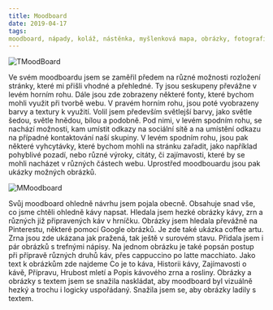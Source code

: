 ```yaml
---
title: Moodboard
date: 2019-04-17
tags: 
moodboard, nápady, koláž, nástěnka, myšlenková mapa, obrázky, fotografie, informace, zajímavosti, rostlina, plantáže, kávovník, pěstování, nápoj, káva, kávová zrna, příprava, historie kávy, coffee art, druhy káv, caffe latte, cappuccino, ristreto, lungo, espresso, latte macchiato, flat white, pražírna, kavárna
---
```


![TMoodBoard](https://i.imgur.com/tvp5otG.jpg)

Ve svém moodboardu jsem se zaměřil předem na různé možnosti rozložení stránky, které mi přišli vhodné a přehledné. Ty jsou seskupeny převážne v levém horním rohu. Dále jsou zde zobrazeny některé fonty, které bychom mohli využit při tvorbě webu. V pravém horním rohu, jsou poté vyobrazeny barvy a textury k využití. Volil jsem především světlejší barvy, jako světle šedou, světle hnědou, bílou a podobně. Pod nimi, v levém spodním rohu, se nachází možnosti, kam umístit odkazy na sociální sítě a na umístění odkazu na případné kontaktování naší skupiny. V levém spodním rohu, jsou pak některé vyhcytávky, které bychom mohli na stránku zařadit, jako například pohyblivé pozadí, nebo různé výroky, citáty, či zajímavosti, které by se mohli nacházet v různých částech webu. Uprostřed moodbouardu jsou pak ukázky možných obrázků.


![MMoodboard](http://www.gomoodboard.com/boards/Q3G7G3fn/share)

Svůj moodboard ohledně návrhu jsem pojala obecně. Obsahuje snad vše, co jsme chtěli ohledně kávy napsat. Hledala jsem hezké obrázky kávy, zrn a různých již připravených káv v hrníčku. Obrázky jsem hledala převážně na Pinterestu, některé pomocí Google obrázků. Je zde také ukázka coffee artu. Zrna jsou zde ukázana jak pražená, tak ještě v surovém stavu. Přidala jsem i pár obrázků s trefnými nápisy. Na jednom obrázku je také popsán postup při přípravě různých druhů káv, přes cappuccino po latte macchiato. Jako text k obrázkům zde najdeme Co je to káva, Historii kávy, Zajímavosti o kávě, Přípravu, Hrubost mletí a Popis kávového zrna a rosliny. Obrázky a obrázky s textem jsem se snažila naskládat, aby moodboard byl vizuálně hezký a trochu i logicky uspořádaný. Snažila jsem se, aby obrázky ladily s textem.